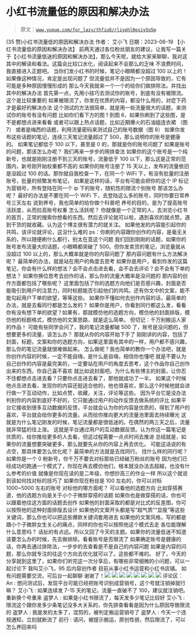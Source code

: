# 小红书流量低的原因和解决办法

> 原文：[`www.yuque.com/for_lazy/thfiu8/rliyphl0esiy5o5m`](https://www.yuque.com/for_lazy/thfiu8/rliyphl0esiy5o5m)

<ne-h2 id="17dd868d" data-lake-id="17dd868d"><ne-heading-ext><ne-heading-anchor></ne-heading-anchor><ne-heading-fold></ne-heading-fold></ne-heading-ext><ne-heading-content><ne-text id="uf39a750a">(35 赞)小红书流量低的原因和解决办法</ne-text></ne-heading-content></ne-h2> <ne-p id="u45a17884" data-lake-id="u45a17884"><ne-text id="uc527d295">作者： 艾小飞</ne-text></ne-p> <ne-p id="ue48d70fd" data-lake-id="ue48d70fd"><ne-text id="u0a0a16dc">日期：2023-06-19</ne-text></ne-p> <ne-p id="ue203dc50" data-lake-id="ue203dc50"><ne-text id="u5c9f815c">【小红书流量低的原因和解决办法】</ne-text></ne-p> <ne-p id="u06f19d37" data-lake-id="u06f19d37"><ne-text id="u120899f3">前两天通过各位粉丝朋友的建议，让我写一篇关于【小红书流量低迷的原因和解决办法】，那么今天呢，就给大家来聊聊，我对这其中的解读和看法。这篇会比较口水化，阅读起来不会那么的乏味</ne-text></ne-p> <ne-p id="u1f4b921f" data-lake-id="u1f4b921f"><ne-text id="u3f42973c">不浪费时间，我直接进入正题吧。</ne-text></ne-p> <ne-p id="uebd14c75" data-lake-id="uebd14c75"><ne-text id="u33db3e93">当你们发小红书的时候，笔记小眼睛都没超过 100 以上的！如果像这种情况，肯定是出现问题了</ne-text></ne-p> <ne-p id="u6fdacf19" data-lake-id="u6fdacf19"><ne-text id="u47cad06f">但流量低并不是因为一个原因导致的，它有可能是多种原因慢慢形成的</ne-text></ne-p> <ne-p id="u26b5c8fe" data-lake-id="u26b5c8fe"><ne-text id="u45e7f37c">那么今天我就来一个一个的给你们做排除法。并找出其中的解决办法</ne-text></ne-p> <ne-p id="u5c193226" data-lake-id="u5c193226"><ne-text id="u110f07e5">首先第一点，先用小技巧去测试你的账号，到底有没有被限流。这个是比较重要的</ne-text></ne-p> <ne-p id="u58e41ee9" data-lake-id="u58e41ee9"><ne-text id="u2ab3fb7c">如果被限流了，你发在优质的内容，都没什么用的，对症下药才是最好的解决办法</ne-text></ne-p> <ne-p id="u9c2a7961" data-lake-id="u9c2a7961"><ne-text id="ua25d7ba8">这个测试的方法很简单，就是用一些流量很大的话题，来测试你的账号有没有问题</ne-text></ne-p> <ne-p id="ue349b54a" data-lake-id="ue349b54a"><ne-text id="u100f5d65">比如你们看下方的图 1 到图 6，如果你刷到了这些图，是不是都想点进来看看</ne-text></ne-p> <ne-p id="ue067333d" data-lake-id="ue067333d"><ne-text id="u39ebe371">或者可以跟上热点话题，比如近期爆火的石油姐连衣裙 （图 7）</ne-text></ne-p> <ne-p id="u5af2b584" data-lake-id="u5af2b584"><ne-text id="u350621c6">或者是梅西的话题，利用流量密码来测试自己的账号数据（图 8）</ne-text></ne-p> <ne-p id="uc1ed831d" data-lake-id="uc1ed831d"><ne-text id="ubba3fc68">如果你发布这些话题的笔记，连续三天笔记流量超过了 500，那么说明你的账号是健康的。</ne-text></ne-p> <ne-p id="ue224ffc3" data-lake-id="ue224ffc3"><ne-text id="u841254ee">如果笔记都低于 100 以下，甚至是 0 的，那就是你的账号问题了</ne-text></ne-p> <ne-p id="ufbfa8f84" data-lake-id="ufbfa8f84"><ne-text id="uf14db629">如果是账号的问题，那该怎么办呢？</ne-text></ne-p> <ne-p id="uf3c0cb66" data-lake-id="uf3c0cb66"><ne-text id="u4ebe67ba">我们再来一步步的用排查法</ne-text></ne-p> <ne-p id="u05e70578" data-lake-id="u05e70578"><ne-text id="u221a9bae">如果你的这个账号是一个纯新号，也就是刚刚注册不到三天的账号，流量低于 100 以下，那么这是正常的范围内，新号刚开始权重都不高的</ne-text></ne-p> <ne-p id="u4b7264e2" data-lake-id="u4b7264e2"><ne-text id="u38bcc622">如果你的账号注册了 15 天以上，发布的流量依旧是没超过 100 的话。那你就自我检查一下，在同一个 WiFi 下，有没有批量的注册账号，批量的频繁发布笔记，</ne-text></ne-p> <ne-p id="uc06a53fb" data-lake-id="uc06a53fb"><ne-text id="u4c2a7880">如果是这样的话，平台有可能会把你的这个 IP 标记为营销号，所有登陆在同一个 ip 下的账号，随机性的限流个别账号</ne-text></ne-p> <ne-p id="uf3f4b1bf" data-lake-id="uf3f4b1bf"><ne-text id="u609d5390">那该怎么办呢？</ne-text></ne-p> <ne-p id="u61a50bfb" data-lake-id="u61a50bfb"><ne-text id="u71e46da3">最好的办法是不要在同一个 WiFi 下，去登陆这么多的账号，同时你要日常养号三天左右</ne-text></ne-p> <ne-p id="ub34fa2e1" data-lake-id="ub34fa2e1"><ne-text id="uec970541">说到养号，我也简单的给你做个科普吧</ne-text></ne-p> <ne-p id="u462a9548" data-lake-id="u462a9548"><ne-text id="u183d0642">养号的目的，是为了提高账号活跃度，从而拉高账号权重</ne-text></ne-p> <ne-p id="u53bf68c5" data-lake-id="u53bf68c5"><ne-text id="ue310015f">怎么活跃呢？</ne-text></ne-p> <ne-p id="u8cbef3e4" data-lake-id="u8cbef3e4"><ne-text id="uc51221a9">你就像是一个正常的人，去浏览小红书的首页，正常的搜索你想看的东西。然后去评论就可以啦，遇到喜欢的就点赞。遇到干货的就收藏。认为这个博主很有潜力的就关注。</ne-text></ne-p> <ne-p id="ud6663b26" data-lake-id="ud6663b26"><ne-text id="u9d2130e8">如果他发的内容能引起你的共鸣，该评论就评论，这没什么难的</ne-text></ne-p> <ne-p id="u0f68cbdc" data-lake-id="u0f68cbdc"><ne-text id="ubc61315a">ps：你刷的内容跟你创作的内容，是毫无关系的，所以随便刷什么都行，别太在意这个问题</ne-text></ne-p> <ne-p id="u0fa82610" data-lake-id="u0fa82610"><ne-text id="u4e31f309">我们回到刚刚的话题，如果你的账号发布流量大的话题，小眼睛都突破了 500。但你发卖货的笔记，浏览量就从没超过 100 以上的，那么大概率就是你的内容问题了</ne-text></ne-p> <ne-p id="u42a7ad77" data-lake-id="u42a7ad77"><ne-text id="u12b9b7c8">那内容问题有什么方法解决呢？</ne-text></ne-p> <ne-p id="u42e63fea" data-lake-id="u42e63fea"><ne-text id="uf287538e">最简单的办法，就是站在用户的角度去思考</ne-text></ne-p> <ne-p id="uf8e56129" data-lake-id="uf8e56129"><ne-text id="ucb4ed998">如果你是用户，看到你发的这篇笔记，你会有什么样的想法？会不会点击进去看，会不会去评论？会不会有下单的想法？</ne-text></ne-p> <ne-p id="u9da5a7fd" data-lake-id="u9da5a7fd"><ne-text id="u3039d748">如果你换位思考去创作的话，那么你的流量大概率是没问题的</ne-text></ne-p> <ne-p id="ubc9684ca" data-lake-id="ubc9684ca"><ne-text id="u0e536b09">那内容的创作方面都包括了哪些呢？</ne-text></ne-p> <ne-p id="ue63e2180" data-lake-id="ue63e2180"><ne-text id="u7a631266">这里面包括了你的选题方向他们是否感兴趣，封面是否能吸引到用户的注意力，同时标题能否引起他们的共鸣。还有你文中的文案，能不能勾起用户下单的欲望，等等这些。</ne-text></ne-p> <ne-p id="ufc2ef677" data-lake-id="ufc2ef677"><ne-text id="u8c906d7c">如果你不懂如何去创作内容的话，最简单的办法，就是去看同行都是怎么发的？</ne-text></ne-p> <ne-p id="u65e18ea8" data-lake-id="u65e18ea8"><ne-text id="ua90717cc">如果你是用户，你看到同行都这么发，看看你有没有想下单的欲望？如果有，那就模仿他的选题方向，模仿他的封面排版，模仿他的标题格式，模仿他的文案思路，就是这么简单。</ne-text></ne-p> <ne-p id="u204ff16f" data-lake-id="u204ff16f"><ne-text id="u89e30703">但切记：千万别搬运人家的作品！</ne-text></ne-p> <ne-p id="u024b6888" data-lake-id="u024b6888"><ne-text id="uda520708">可能有些同学会问了，我的笔记流量都破 500 了，账号是没问题的，但想要更多的流量，该怎么办？</ne-text></ne-p> <ne-p id="uc3695ce8" data-lake-id="uc3695ce8"><ne-text id="ubbc24d2a">那就从你的内容开始下手了</ne-text></ne-p> <ne-p id="ubfa56391" data-lake-id="ubfa56391"><ne-text id="u581df68a">刚刚讲的内容，包括了封面，标题，文案和你的选题方向，如果这里面有其中的一样，用户都不感兴趣，那么你的笔记流量就很难做起来。</ne-text></ne-p> <ne-p id="u87fe9054" data-lake-id="u87fe9054"><ne-text id="u2073ac63">怎么做呢？我也简单的教你一个办法吧，就是你创作内容的时候，一定不能自嗨，是什么是自嗨，相信你也懂吧</ne-text></ne-p> <ne-p id="u4f428455" data-lake-id="u4f428455"><ne-text id="u5bf908f3">就是不要认为自己创作的内容是最完美的，一定要站在用户的角度去思考，这个作品你自己创作出来的东西，你自己喜不喜欢</ne-text></ne-p> <ne-p id="ubaadb444" data-lake-id="ubaadb444"><ne-text id="u37ddf6bb">就比如说封面吧。为什么有些博主的封面，让你忍不住都想点击进去看？只要你点击进去看了，那他就成功了一半。</ne-text></ne-p> <ne-p id="u0ef80770" data-lake-id="u0ef80770"><ne-text id="u013cf9bd">如果这个时候他点击进去看，发现你的内容还挺适合他的，他也很喜欢，那么这个时候他就会进行做一下互动动作，比如点赞，收藏，关注，评论等这些。</ne-text></ne-p> <ne-p id="u28787c46" data-lake-id="u28787c46"><ne-text id="udac13999">因为平台它是没办法判别你的内容到底好不好的，它只能通过用户的动作反馈去做系统的评比</ne-text></ne-p> <ne-p id="u165d3910" data-lake-id="u165d3910"><ne-text id="u99e0f3cc">如果平台它接收到很多互动数据的反馈，平台就会认为你的内容是优质的，得到了用户的喜欢，平台就会给你更多的流量。从而给你推向更大的流量池里面去持续曝光</ne-text></ne-p> <ne-p id="ud0fbd819" data-lake-id="ud0fbd819"><ne-text id="ub3d0d518">这就是为什么笔记刚发的时候，笔记流量都是很低迷的。在偶然的两三天之后，流量就非常猛的往上涨。</ne-text></ne-p> <ne-p id="ub51d4c2b" data-lake-id="ub51d4c2b"><ne-text id="u7effed4a">这就是平台通过用户的互动数据反馈。认为你这一篇笔记是优质的，给你推给更多的人去看，但这过程需要一点点时间去推进</ne-text></ne-p> <ne-p id="ufacdbcc4" data-lake-id="ufacdbcc4"><ne-text id="u868b9d81">总结就是，如果你的流量想要突破更多，那么就要先从你的内容上再去优化。</ne-text></ne-p> <ne-p id="u291da010" data-lake-id="u291da010"><ne-text id="u5dfa5fd3">可能这话说的有点空，那具体要怎么优化呢？</ne-text></ne-p> <ne-p id="ue85db520" data-lake-id="ue85db520"><ne-text id="u2aa66d51">最简单的方法就是去找同行。</ne-text></ne-p> <ne-p id="ucd665e0b" data-lake-id="ucd665e0b"><ne-text id="uc7b0c85c">找什么样的同行呢？</ne-text></ne-p> <ne-p id="u694a95fc" data-lake-id="u694a95fc"><ne-text id="u7aa390ba">如果你是一个 0 粉新号，你千万不要去对标那些已经破万粉丝的账号</ne-text></ne-p> <ne-p id="u94f047ba" data-lake-id="u94f047ba"><ne-text id="u0345f28c">因为他们已经成功的跑通一个模式了，你现在再去模仿他们，根本就没办法去超越，也没有什么参考的价值</ne-text></ne-p> <ne-p id="u8d1252ed" data-lake-id="u8d1252ed"><ne-text id="u9cf3dc30">就像是你现在读的是二年级，你想抄高三的作业一样</ne-text></ne-p> <ne-p id="uf19645ee" data-lake-id="uf19645ee"><ne-text id="uda1653b8">所以这个就说到该如何找对标的技巧了</ne-text></ne-p> <ne-p id="u30884489" data-lake-id="u30884489"><ne-text id="u2d1ee989">如果你现在粉丝是 100 左右的，你可以对标 1000~5000 左右的账号</ne-text></ne-p> <ne-p id="u946a1376" data-lake-id="u946a1376"><ne-text id="u6690a843">对标他的哪方面呢？</ne-text></ne-p> <ne-p id="u072e7f0d" data-lake-id="u072e7f0d"><ne-text id="u2110beec">可以看他的选题方向</ne-text></ne-p> <ne-p id="ude4f492e" data-lake-id="ude4f492e"><ne-text id="ua2fd84c5">比如穿搭赛道，他的选题方向是关于小个子微胖穿搭的话题</ne-text></ne-p> <ne-p id="u630a8bfc" data-lake-id="u630a8bfc"><ne-text id="ucacded63">如果你也是做穿搭的话，你也可以跟着他往这方面的话题去创作</ne-text></ne-p> <ne-p id="u13743e8b" data-lake-id="u13743e8b"><ne-text id="u465dc189">如果他的封面采取的都是对比式的反差图，你可以按照他的这种封面排版去设计</ne-text></ne-p> <ne-p id="ucbfc51f4" data-lake-id="ucbfc51f4"><ne-text id="ufaf96bb3">如果他的文案开头都是写“超气质”“显瘦”等这些关键词，那么你也可以把这些爆款关键词套用进去</ne-text></ne-p> <ne-p id="udf8e64ae" data-lake-id="udf8e64ae"><ne-text id="ua094e09e">如果他的文案风格，写的都是跟小个子微胖女生关心的痛点，同样的你也可以按照他这个模式去走</ne-text></ne-p> <ne-p id="u2f411ae8" data-lake-id="u2f411ae8"><ne-text id="u72a0a3fe">各位能理解什么意思吗？</ne-text></ne-p> <ne-p id="u5c350a29" data-lake-id="u5c350a29"><ne-text id="u5ef931f7">话扯的有点远。所以又回了今天的主题。如果你的流量低迷不知道该要怎么办的时候，先去做排除。看看账号是否限流了</ne-text></ne-p> <ne-p id="u6e7a0d57" data-lake-id="u6e7a0d57"><ne-text id="u9f177ad7">如果确定账号是健康的话，你再去通过排除法，一步步的去查看是不是自己的内容问题</ne-text></ne-p> <ne-p id="u9d80e35e" data-lake-id="u9d80e35e"><ne-text id="ud752336a">如果是内容的问题，那么你就专注的往这个方向去优化就可以了。这些都不难的。</ne-text></ne-p> <ne-p id="u027ce253" data-lake-id="u027ce253"><ne-text id="u59763202">好了，今天的分享就到这里了，如果你们听完这一次分享后，有哪些非常细微的小问题，可以一起讨论下</ne-text></ne-p> <ne-p id="ued14c4d1" data-lake-id="ued14c4d1"><ne-text id="uc1409538">我叫艾小飞，95 后内容创作者</ne-text></ne-p> <ne-p id="uc842aefe" data-lake-id="uc842aefe"><ne-text id="u696f95d4">目前从事小红书运营和小红书店铺。</ne-text></ne-p> <ne-p id="u85d613cb" data-lake-id="u85d613cb"><ne-text id="uc147d9d5">如有问题需要交流，可后台一起聊聊</ne-text></ne-p> <ne-p id="u7a396417" data-lake-id="u7a396417"><ne-text id="u3a1e1ee6">谢谢了！</ne-text><ne-card data-card-name="image" data-card-type="inline" id="ktiux" data-event-boundary="card">![](img/a14905e131bcb089a3aefad76258da4d.png)</ne-card></ne-p> <ne-p id="uf5064bc0" data-lake-id="uf5064bc0"><ne-card data-card-name="image" data-card-type="inline" id="NAGqB" data-event-boundary="card">![](img/7e8482218a4d080ed290cbcea0ef1f6b.png)</ne-card></ne-p> <ne-p id="u10123936" data-lake-id="u10123936"><ne-card data-card-name="image" data-card-type="inline" id="I0K4e" data-event-boundary="card">![](img/3a7c208f04632f63a7918fa7e758e88f.png)</ne-card></ne-p> <ne-p id="uc0b23225" data-lake-id="uc0b23225"><ne-card data-card-name="image" data-card-type="inline" id="qP0jR" data-event-boundary="card">![](img/1d2508a0b5197e5dcbd687462e7c0f9e.png)</ne-card></ne-p> <ne-p id="ubc9e7d5e" data-lake-id="ubc9e7d5e"><ne-card data-card-name="image" data-card-type="inline" id="cENJK" data-event-boundary="card">![](img/95a59a5be2e3b64278e221d54665a6a0.png)</ne-card></ne-p> <ne-p id="u27782307" data-lake-id="u27782307"><ne-card data-card-name="image" data-card-type="inline" id="bTMAD" data-event-boundary="card">![](img/d61d59c29371956fd81b8c4625add201.png)</ne-card></ne-p> <ne-p id="u566440ca" data-lake-id="u566440ca"><ne-card data-card-name="image" data-card-type="inline" id="Ll2gC" data-event-boundary="card">![](img/eb3ca62bd425e02c5db902af881129e7.png)</ne-card></ne-p> <ne-p id="u8791dc18" data-lake-id="u8791dc18"><ne-card data-card-name="image" data-card-type="inline" id="XyPhy" data-event-boundary="card">![](img/3241db5c61aeb4fe970f9dca4f1ebfde.png)</ne-card></ne-p> <ne-hole id="u3aeb03b0" data-lake-id="u3aeb03b0"><ne-card data-card-name="hr" data-card-type="block" id="BOq09" data-event-boundary="card"><ne-p id="u696f5d91" data-lake-id="u696f5d91"><ne-text id="uaaa71fa1">评论区：</ne-text></ne-p> <ne-p id="u52449a28" data-lake-id="u52449a28"><ne-text id="u4d34bb5d">An : 想问测试后，发现平台可能已经把账号识别成营销号，这个号就注销掉就行嘛？</ne-text> <ne-text id="u0e22ace5">艾小飞 : 如果连续发 7-15 天的笔记，流量一直破不了 100，建议就注销吧。重新换个号重来</ne-text> <ne-text id="u112d0a74">盗梦人 : 如果是小红书限流了，每天发多少笔记比较好</ne-text> <ne-text id="u387f3638">艾小飞 : 限流这个跟你发多少条笔记没多大关系的，你先排查看看是因为什么原因导致限流的</ne-text> <ne-text id="uac65e2bf">盗梦人 : 我是发的太多了，混剪的，被判定搬运营销号了</ne-text> <ne-text id="uc13afd46">盗梦人 : 今天一个违规通知，立刻就断流了</ne-text> <ne-text id="ub617e471">前行 : 请问，被提示搬运，原创性弱，然后限流了，可以怎么养回来吗</ne-text></ne-p></ne-card></ne-hole>